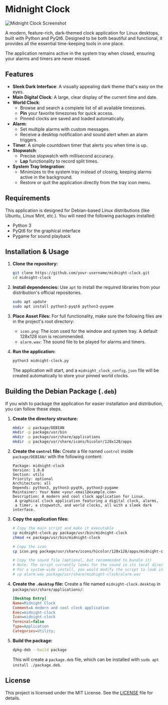 # Midnight Clock

![Midnight Clock Screenshot](https://raw.githubusercontent.com/username/repo/main/screenshot.png) <!-- **Action Required:** Replace this with a real screenshot URL -->

A modern, feature-rich, dark-themed clock application for Linux desktops, built with Python and PyQt6. Designed to be both beautiful and functional, it provides all the essential time-keeping tools in one place.

The application remains active in the system tray when closed, ensuring your alarms and timers are never missed.

## Features

-   **Sleek Dark Interface**: A visually appealing dark theme that's easy on the eyes.
-   **Main Digital Clock**: A large, clear display of the current time and date.
-   **World Clock**:
    -   Browse and search a complete list of all available timezones.
    -   **Pin** your favorite timezones for quick access.
    -   Pinned clocks are saved and loaded automatically.
-   **Alarm**:
    -   Set multiple alarms with custom messages.
    -   Receive a desktop notification and sound alert when an alarm triggers.
-   **Timer**: A simple countdown timer that alerts you when time is up.
-   **Stopwatch**:
    -   Precise stopwatch with millisecond accuracy.
    -   **Lap** functionality to record split times.
-   **System Tray Integration**:
    -   Minimizes to the system tray instead of closing, keeping alarms active in the background.
    -   Restore or quit the application directly from the tray icon menu.

## Requirements

This application is designed for Debian-based Linux distributions (like Ubuntu, Linux Mint, etc.). You will need the following packages installed:

-   Python 3
-   PyQt6 for the graphical interface
-   Pygame for sound playback

## Installation & Usage

1.  **Clone the repository:**
    ```bash
    git clone https://github.com/your-username/midnight-clock.git
    cd midnight-clock
    ```

2.  **Install dependencies:**
    Use `apt` to install the required libraries from your distribution's official repositories.
    ```bash
    sudo apt update
    sudo apt install python3-pyqt6 python3-pygame
    ```

3.  **Place Asset Files:**
    For full functionality, make sure the following files are in the project's root directory:
    -   `icon.png`: The icon used for the window and system tray. A default 128x128 icon is recommended.
    -   `alarm.wav`: The sound file to be played for alarms and timers.

4.  **Run the application:**
    ```bash
    python3 midnight-clock.py
    ```
    The application will start, and a `midnight_clock_config.json` file will be created automatically to store your pinned world clocks.

## Building the Debian Package (`.deb`)

If you wish to package the application for easier installation and distribution, you can follow these steps.

1.  **Create the directory structure:**
    ```bash
    mkdir -p package/DEBIAN
    mkdir -p package/usr/bin
    mkdir -p package/usr/share/applications
    mkdir -p package/usr/share/icons/hicolor/128x128/apps
    ```

2.  **Create the `control` file:**
    Create a file named `control` inside `package/DEBIAN/` with the following content:
    ```
    Package: midnight-clock
    Version: 1.0.0
    Section: utils
    Priority: optional
    Architecture: all
    Depends: python3, python3-pyqt6, python3-pygame
    Maintainer: Your Name <your.email@example.com>
    Description: A modern and cool clock application for Linux.
     A graphical clock application featuring a digital clock, alarms,
     a timer, a stopwatch, and world clocks, all with a sleek dark interface.
    ```

3.  **Copy the application files:**
    ```bash
    # Copy the main script and make it executable
    cp midnight-clock.py package/usr/bin/midnight-clock
    chmod +x package/usr/bin/midnight-clock

    # Copy the icon
    cp icon.png package/usr/share/icons/hicolor/128x128/apps/midnight-clock.png
    
    # Copy the sound file (optional, but recommended to bundle it)
    # Note: The script currently looks for the sound in its local directory.
    # For a system-wide install, you would modify the script to look in /usr/share/midnight-clock/
    # cp alarm.wav package/usr/share/midnight-clock/alarm.wav 
    ```

4.  **Create the `.desktop` file:**
    Create a file named `midnight-clock.desktop` in `package/usr/share/applications/`:
    ```ini
    [Desktop Entry]
    Name=Midnight Clock
    Comment=A modern and cool clock application
    Exec=midnight-clock
    Icon=midnight-clock
    Terminal=false
    Type=Application
    Categories=Utility;
    ```

5.  **Build the package:**
    ```bash
    dpkg-deb --build package
    ```
    This will create a `package.deb` file, which can be installed with `sudo apt install ./package.deb`.

## License

This project is licensed under the MIT License. See the [LICENSE](LICENSE) file for details.
